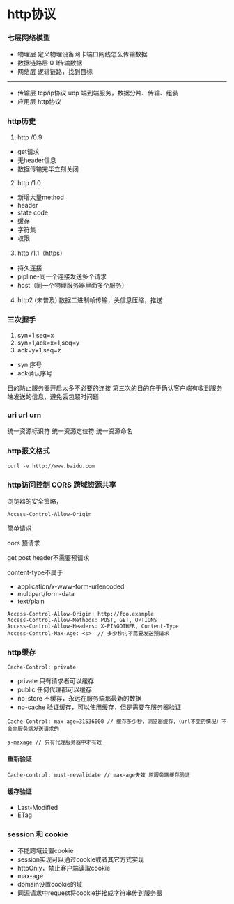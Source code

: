 # http协议

### 七层网络模型

- 物理层 定义物理设备网卡端口网线怎么传输数据
- 数据链路层 0 1传输数据
- 网络层 逻辑链路，找到目标
---
- 传输层 tcp/ip协议 udp  端到端服务，数据分片、传输、组装
- 应用层 http协议


### http历史

1. http /0.9
  - get请求
  - 无header信息
  - 数据传输完毕立刻关闭

2. http /1.0
  - 新增大量method
  - header
  - state code
  - 缓存
  - 字符集
  - 权限

3. http /1.1（https）
  - 持久连接
  - pipline-同一个连接发送多个请求
  - host（同一个物理服务器里面多个服务）

4. http2 (未普及)
数据二进制帧传输，头信息压缩，推送

### 三次握手

1. syn=1 seq=x 
2. syn=1,ack=x=1,seq=y
3. ack=y+1,seq=z

- syn 序号
- ack确认序号

目的防止服务器开启太多不必要的连接
第三次的目的在于确认客户端有收到服务端发送的信息，避免丢包超时问题


### uri url urn

统一资源标识符
统一资源定位符
统一资源命名

### http报文格式

```
curl -v http://www.baidu.com
```


### http访问控制 CORS 跨域资源共享

浏览器的安全策略，

```
Access-Control-Allow-Origin
```

简单请求


cors 预请求

get post header不需要预请求

content-type不属于
- application/x-www-form-urlencoded
- multipart/form-data
- text/plain

```
Access-Control-Allow-Origin: http://foo.example
Access-Control-Allow-Methods: POST, GET, OPTIONS
Access-Control-Allow-Headers: X-PINGOTHER, Content-Type
Access-Control-Max-Age: <s>  // 多少秒内不需要发送预请求
```

### http缓存

```
Cache-Control: private
```

- private 只有请求者可以缓存 
- public 任何代理都可以缓存
- no-store 不缓存，永远在服务端那最新的数据
- no-cache 验证缓存，可以使用缓存，但是需要在服务器验证

```
Cache-Control: max-age=31536000 // 缓存多少秒，浏览器缓存，（url不变的情况）不会向服务端发送请求的

s-maxage // 只有代理服务器中才有效
```

#### 重新验证
```
Cache-control: must-revalidate // max-age失效 原服务端缓存验证
```

#### 缓存验证

- Last-Modified
- ETag


### session 和 cookie

- 不能跨域设置cookie
- session实现可以通过cookie或者其它方式实现
- httpOnly，禁止客户端读取cookie
- max-age
- domain设置cookie的域
- 同源请求中request将cookie拼接成字符串传到服务器

